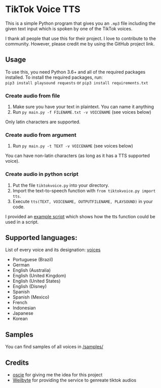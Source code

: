 # TikTok Voice TTS

This is a simple Python program that gives you an `.mp3` file including the given text input which is spoken by one of the TikTok voices.

I thank all people that use this for their project. I love to contribute to the community. However, please credit me by using the GitHub project link.

## Usage

To use this, you need Python 3.6+ and all of the required packages installed.
To install the required packages, run: 
<br>`pip3 install playsound requests` or `pip3 install requirements.txt`

### Create audio from file
1. Make sure you have your text in plaintext. You can name it anything
2. Run `py main.py -f FILENAME.txt -v VOICENAME` (see voices below)

Only latin characters are supported.

### Create audio from argument
1. Run `py main.py -t TEXT -v VOICENAME` (see voices below)

You can have non-latin characters (as long as it has a TTS supported voice).

### Create audio in python script
1. Put the file `tiktokvoice.py` into your directory.
2. Import the text-to-speech function with `from tiktokvoice.py import tts`.
3. Execute `tts(TEXT, VOICENAME, OUTPUTFILENAME, PLAYSOUND)` in your code. 

I provided an [example script](https://github.com/GiorDior/TikTok-Voice-TTS/blob/main/examplescript.py) which shows how the tts function could be used in a script.

## Supported languages:
List of every voice and its designation: [voices](https://github.com/oscie57/tiktok-voice/wiki/Voice-Codes)

- Portuguese (Brazil)
- German
- English (Australia)
- English (United Kingdom)
- English (United States)
- English (Disney)
- Spanish
- Spanish (Mexico)
- French
- Indonesian
- Japanese
- Korean

## Samples

You can find samples of all voices in [/samples/](https://github.com/GiorDior/TikTok-Voice-TTS/tree/main/samples)

## Credits
- [oscie](https://github.com/oscie57/tiktok-voice) for giving me the idea for this project
- [Weilbyte](https://github.com/Weilbyte/tiktok-tts) for providing the service to genreate tiktok audios 
